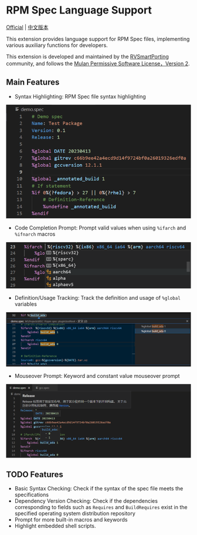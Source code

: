 # RPM Spec Language Support

[Official](https://gitee.com/rvsmart-porting/rpm-spec-plugin) | [中文版本](README.zh-cn.md)

This extension provides language support for RPM Spec files, implementing various auxiliary functions for developers.

This extension is developed and maintained by the [RVSmartPorting](https://gitee.com/rvsmart-porting) community,
and follows the [Mulan Permissive Software License，Version 2](http://license.coscl.org.cn/MulanPSL2).

## Main Features

+ Syntax Highlighting: RPM Spec file syntax highlighting

![Highlight](./resource/readme-highlight.png)

+ Code Completion Prompt: Prompt valid values when using `%ifarch` and `%ifnarch` macros

![Completion](./resource/readme-completion.png)

+ Definition/Usage Tracking: Track the definition and usage of `%global` variables

![Definition/Reference](./resource/readme-defRef.png)

+ Mouseover Prompt: Keyword and constant value mouseover prompt

![Hover Tips](./resource/readme-hover.png)

## TODO Features

+ Basic Syntax Checking: Check if the syntax of the spec file meets the specifications
+ Dependency Version Checking: Check if the dependencies corresponding to fields
  such as `Requires` and `BuildRequires` exist in the specified operating system distribution repository
+ Prompt for more built-in macros and keywords
+ Highlight embedded shell scripts.
